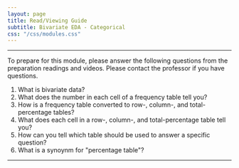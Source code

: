 ```yaml
---
layout: page
title: Read/Viewing Guide
subtitle: Bivariate EDA - Categorical
css: "/css/modules.css"
---
```


----

<div class="alert alert-warning">
To prepare for this module, please answer the following questions from the preparation readings and videos. Please contact the professor if you have questions.
</div>

1. What is bivariate data?
1. What does the number in each cell of a frequency table tell you?
1. How is a frequency table converted to row-, column-, and total-percentage tables?
1. What does each cell in a row-, column-, and total-percentage table tell you?
1. How can you tell which table should be used to answer a specific question?
1. What is a synoynm for "percentage table"?

----
